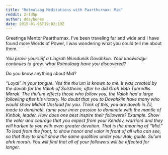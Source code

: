```yaml
---
title: "Rotmulaag Meditations with Paarthurnax: Mid"
reddit: 2rfd5p
author: ddaybones
date: 2015-01-05T19:02:19Z
---
```


Greetings Mentor Paarthurnax. I’ve been traveling far and wide and I have found more Words of Power, I was wondering what you could tell me about them.

*You prove yourself a Lingrah Wunduniik Dovahkiin. Your knowledge continues to grow, what Rotmulaag have you discovered?*

Do you know anything about Mid?

*“Loyal” in your tongue. Yes the thu’um is known to me. It was created by the dovah for the Valok of Solstheim, after he did Grah Voth Tahrodlis Mirrak. The thu’um effects those who follow you, the Valok had a large following after his victory. No doubt that you to Dovahkiin have many who would show Midrot Unslaad for you. Think of this, you are dovah in Zil, made to dominate, tame your inner passion to dominate with the mantle of Kinbok, leader. How does one best inspire their followers? Example. Show the valor and courage that you expect from your Kendov, warriors and they will harken to you with even greater devotion. That is the meaning of “Mid.” To lead from the front, to show honor and valor in front of all who can see, so that they to shall show the same qualities under your Aak, guide. Su’um ahrk morah. You will find that all of your followers will be effected for longer.*

